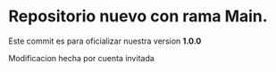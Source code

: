# Repositorio nuevo con rama Main.

Este commit es para oficializar nuestra version **1.0.0**

Modificacion hecha por cuenta invitada
